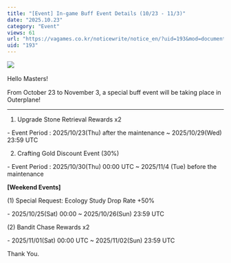 ```yaml
---
title: "[Event] In-game Buff Event Details (10/23 - 11/3)"
date: "2025.10.23"
category: "Event"
views: 61
url: "https://vagames.co.kr/noticewrite/notice_en/?uid=193&mod=document"
uid: "193"
---
```


![](/images/news/live/en/193-9a3ff574.png)  

  

Hello Masters! 　

  

From October 23 to November 3, a special buff event will be taking place in Outerplane!

  

* * *

1) Upgrade Stone Retrieval Rewards x2

\- Event Period : 2025/10/23(Thu) after the maintenance ~ 2025/10/29(Wed) 23:59 UTC

  

2) Crafting Gold Discount Event (30%)

\- Event Period : 2025/10/30(Thu) 00:00 UTC ~ 2025/11/4 (Tue) before the maintenance

  

**\[Weekend Events\]**

  

(1) Special Request: Ecology Study Drop Rate +50%

\- 2025/10/25(Sat) 00:00 ~ 2025/10/26(Sun) 23:59 UTC

  

(2) Bandit Chase Rewards x2

\- 2025/11/01(Sat) 00:00 UTC ~ 2025/11/02(Sun) 23:59 UTC

Thank You.